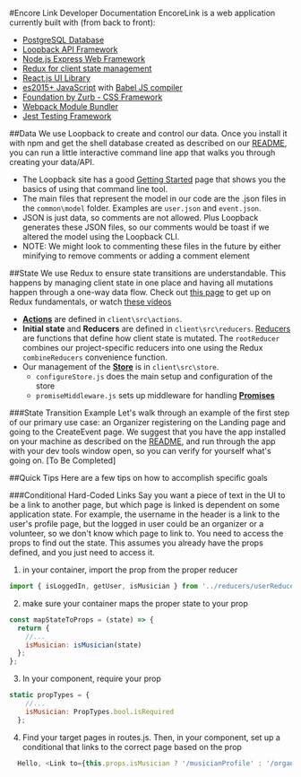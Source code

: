 #Encore Link Developer Documentation
EncoreLink is a web application currently built with (from back to front):

* [PostgreSQL Database](https://www.postgresql.org/)
* [Loopback API Framework](https://loopback.io/)
* [Node.js Express Web Framework](http://expressjs.com/)
* [Redux for client state management](http://redux.js.org/)
* [React.js UI Library](https://facebook.github.io/react/)
* [es2015+ JavaScript](https://babeljs.io/docs/learn-es2015/) with [Babel JS compiler](https://babeljs.io/)
* [Foundation by Zurb - CSS Framework](http://foundation.zurb.com/)
* [Webpack Module Bundler](https://webpack.github.io/)
* [Jest Testing Framework](https://facebook.github.io/jest/)

##Data
We use Loopback to create and control our data. Once you install it with npm and get the shell database created as described on our [README](README.md), you can run a little interactive command line app that walks you through creating your data/API.

* The Loopback site has a good [Getting Started](http://loopback.io/getting-started/) page that shows you the basics of using that command line tool.
* The main files that represent the model in our code are the .json files in the `common\model` folder. Examples are `user.json` and `event.json`.
* JSON is just data, so comments are not allowed. Plus Loopback generates these JSON files, so our comments would be toast if we altered the model using the Loopback CLI.
 * NOTE: We might look to commenting these files in the future by either minifying to remove comments or adding a comment element

##State
We use Redux to ensure state transitions are understandable. This happens by managing client state in one place and having all mutations happen through a one-way data flow. Check out [this page](http://redux.js.org/docs/introduction/index.html) to get up on Redux fundamentals, or watch [these videos](https://egghead.io/courses/getting-started-with-redux)

* **[Actions](http://redux.js.org/docs/basics/Actions.html)** are defined in `client\src\actions`.
* **Initial state** and **Reducers** are defined in `client\src\reducers`. [Reducers](http://redux.js.org/docs/basics/Reducers.html) are functions that define how client state is mutated. The `rootReducer` combines our project-specific reducers into one using the Redux `combineReducers` convenience function.
* Our management of the **[Store](http://redux.js.org/docs/basics/Store.html)** is in `client\src\store`.
   * `configureStore.js` does the main setup and configuration of the store
   * `promiseMiddleware.js` sets up middleware for handling **[Promises](http://redux.js.org/docs/advanced/AsyncFlow.html)**

###State Transition Example
Let's walk through an example of the first step of our primary use case: an Organizer registering on the Landing page and going to the CreateEvent page.
We suggest that you have the app installed on your machine as described on the [README](README.md), and run through the app with your dev tools window open,
so you can verify for yourself what's going on. [To Be Completed]

##Quick Tips
Here are a few tips on how to accomplish specific goals

###Conditional Hard-Coded Links
Say you want a piece of text in the UI to be a link to another page, but which page is linked is dependent on some application state.
For example, the username in the header is a link to the user's profile page, but the logged in user could be an organizer or a volunteer,
so we don't know which page to link to. You need to access the props to find out the state. This assumes you already have the props defined,
and you just need to access it.

1. in your container, import the prop from the proper reducer
```JavaScript
import { isLoggedIn, getUser, isMusician } from '../reducers/userReducer';
```

2. make sure your container maps the proper state to your prop
```JavaScript
const mapStateToProps = (state) => {
  return {
    //...
    isMusician: isMusician(state)
  };
};
```

3. In your component, require your prop
```JavaScript
static propTypes = {
    //...
    isMusician: PropTypes.bool.isRequired
  };
```

4. Find your target pages in routes.js. Then, in your component, set up a conditional that links to the correct page based on the prop
```JavaScript
  Hello, <Link to={this.props.isMusician ? '/musicianProfile' : '/organizerProfile'}>{this.props.user.email}</Link>
```

